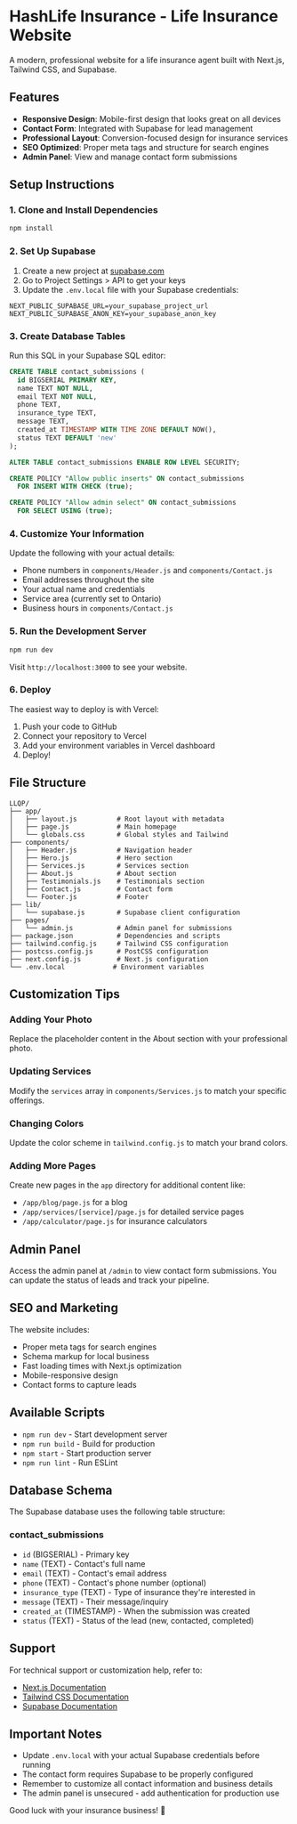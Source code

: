 # HashLife Insurance - Life Insurance Website

A modern, professional website for a life insurance agent built with Next.js, Tailwind CSS, and Supabase.

## Features

- **Responsive Design**: Mobile-first design that looks great on all devices
- **Contact Form**: Integrated with Supabase for lead management
- **Professional Layout**: Conversion-focused design for insurance services
- **SEO Optimized**: Proper meta tags and structure for search engines
- **Admin Panel**: View and manage contact form submissions

## Setup Instructions

### 1. Clone and Install Dependencies

```bash
npm install
```

### 2. Set Up Supabase

1. Create a new project at [supabase.com](https://supabase.com)
2. Go to Project Settings > API to get your keys
3. Update the `.env.local` file with your Supabase credentials:

```env
NEXT_PUBLIC_SUPABASE_URL=your_supabase_project_url
NEXT_PUBLIC_SUPABASE_ANON_KEY=your_supabase_anon_key
```

### 3. Create Database Tables

Run this SQL in your Supabase SQL editor:

```sql
CREATE TABLE contact_submissions (
  id BIGSERIAL PRIMARY KEY,
  name TEXT NOT NULL,
  email TEXT NOT NULL,
  phone TEXT,
  insurance_type TEXT,
  message TEXT,
  created_at TIMESTAMP WITH TIME ZONE DEFAULT NOW(),
  status TEXT DEFAULT 'new'
);

ALTER TABLE contact_submissions ENABLE ROW LEVEL SECURITY;

CREATE POLICY "Allow public inserts" ON contact_submissions
  FOR INSERT WITH CHECK (true);

CREATE POLICY "Allow admin select" ON contact_submissions
  FOR SELECT USING (true);
```

### 4. Customize Your Information

Update the following with your actual details:
- Phone numbers in `components/Header.js` and `components/Contact.js`
- Email addresses throughout the site
- Your actual name and credentials
- Service area (currently set to Ontario)  
- Business hours in `components/Contact.js`

### 5. Run the Development Server

```bash
npm run dev
```

Visit `http://localhost:3000` to see your website.

### 6. Deploy

The easiest way to deploy is with Vercel:

1. Push your code to GitHub
2. Connect your repository to Vercel
3. Add your environment variables in Vercel dashboard
4. Deploy!

## File Structure

```
LLQP/
├── app/
│   ├── layout.js          # Root layout with metadata
│   ├── page.js            # Main homepage
│   └── globals.css        # Global styles and Tailwind
├── components/
│   ├── Header.js          # Navigation header
│   ├── Hero.js            # Hero section
│   ├── Services.js        # Services section
│   ├── About.js           # About section
│   ├── Testimonials.js    # Testimonials section
│   ├── Contact.js         # Contact form
│   └── Footer.js          # Footer
├── lib/
│   └── supabase.js        # Supabase client configuration
├── pages/
│   └── admin.js           # Admin panel for submissions
├── package.json           # Dependencies and scripts
├── tailwind.config.js     # Tailwind CSS configuration
├── postcss.config.js      # PostCSS configuration
├── next.config.js         # Next.js configuration
└── .env.local            # Environment variables
```

## Customization Tips

### Adding Your Photo
Replace the placeholder content in the About section with your professional photo.

### Updating Services
Modify the `services` array in `components/Services.js` to match your specific offerings.

### Changing Colors
Update the color scheme in `tailwind.config.js` to match your brand colors.

### Adding More Pages
Create new pages in the `app` directory for additional content like:
- `/app/blog/page.js` for a blog
- `/app/services/[service]/page.js` for detailed service pages
- `/app/calculator/page.js` for insurance calculators

## Admin Panel

Access the admin panel at `/admin` to view contact form submissions. You can update the status of leads and track your pipeline.

## SEO and Marketing

The website includes:
- Proper meta tags for search engines
- Schema markup for local business
- Fast loading times with Next.js optimization
- Mobile-responsive design
- Contact forms to capture leads

## Available Scripts

- `npm run dev` - Start development server
- `npm run build` - Build for production
- `npm start` - Start production server
- `npm run lint` - Run ESLint

## Database Schema

The Supabase database uses the following table structure:

### contact_submissions
- `id` (BIGSERIAL) - Primary key
- `name` (TEXT) - Contact's full name
- `email` (TEXT) - Contact's email address
- `phone` (TEXT) - Contact's phone number (optional)
- `insurance_type` (TEXT) - Type of insurance they're interested in
- `message` (TEXT) - Their message/inquiry
- `created_at` (TIMESTAMP) - When the submission was created
- `status` (TEXT) - Status of the lead (new, contacted, completed)

## Support

For technical support or customization help, refer to:
- [Next.js Documentation](https://nextjs.org/docs)
- [Tailwind CSS Documentation](https://tailwindcss.com/docs)
- [Supabase Documentation](https://supabase.com/docs)

## Important Notes

- Update `.env.local` with your actual Supabase credentials before running
- The contact form requires Supabase to be properly configured
- Remember to customize all contact information and business details
- The admin panel is unsecured - add authentication for production use

Good luck with your insurance business! 🎯